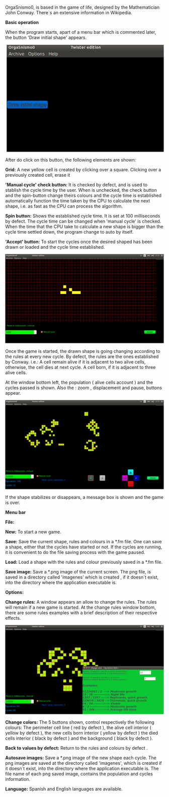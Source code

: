 
OrgaSnismo0, is based in the game of life, designed by the Mathematician John Conway. There´s an extensive information in Wikipedia.

**Basic operation**

When the program starts, apart of a menu bar which is commented later, the button 'Draw initial shape' appears.

![image-1](https://github.com/Xadnem53/OrgaSnismo0/blob/master/Images/Initial.png)


After do click on this button, the following elements are shown:

**Grid:** A new yellow cell is created by clicking over a square. Clicking over a 	previously created cell, erase it

**'Manual cycle' check button:** It is checked by defect, and is used to stablish  the cycle time by the user.
                                                When is unchecked, the check button and the spin-button change theirs colours and the 			      cycle time is established automatically function the time taken by the CPU to calculate 			      the next shape, i.e. as fast as the CPU can process the algorithm.

**Spin button:**  Shows the established cycle time. It is set at 100 milliseconds by defect.
                      The cycle time can be changed when 'manual cycle' is checked.
                      When the time that the CPU take to calculate a new shape is bigger than the cycle time settled down, the 	        program change to auto by itself.

**'Accept' button:** To start the cycles once the desired shaped has been drawn or loaded and the cycle time established.

![image-2](https://github.com/Xadnem53/OrgaSnismo0/blob/master/Images/drawshape.png)


Once the game is started, the drawn shape is going changing according to the rules at every new cycle.
By defect, the rules are the ones established by Conway. i.e.:
A cell remain alive if it is adjacent to two alive cells, otherwise, the cell dies at next cycle.
A cell born, if it is adjacent to three alive cells.

At the window bottom left, the population ( alive cells account ) and the cycles passed is shown.
Also the : zoom , displacement and pause, buttons appear.

![image-3](https://github.com/Xadnem53/OrgaSnismo0/blob/master/Images/running.png)

If the shape stabilizes or disappears, a message box is shown and the game is over.




**Menu bar**

**File:**

**New:** To start a new game.

**Save:** Save the current shape, rules and colours in a *.fm file. One can save a 	shape, either that the cycles have started
          or not. If the cycles are running, it is convenient to do the file saving process with the game paused.

**Load:** Load a shape with the rules and colour previously saved in a *.fm file.

**Save image:** Save a *.png image of the current screen. The png file, is saved in	a directory called 'imagenes' which is 	       created , if it doesn´t exist, into the directory where the application executable is.

**Options:**							

**Change rules:** A window appears an allow to change the rules. The rules will remain if a new game is started.
	          At the change rules window bottom, there are some rules examples with a brief description of their 		          respective effects.

![image-4](https://github.com/Xadnem53/OrgaSnismo0/blob/master/Images/changerules.png)
















**Change colors:** The 5 buttons shown, control respectively the following colours:
		   The perimeter cell line ( red by defect ),
		   the alive cell interior ( yellow by defect ),
		   the new cells born interior ( yellow by defect ) 
		   the died cells interior ( black by defect ) and 
		   the background ( black by defect ).



**Back to values by defect:** Return to the rules and colours by defect .

**Autosave images:** Save a *.png image of the new shape each cycle.
		  The png images are saved at the directory called 'imagenes', which is created if it doesn´t exist, into 		  the directory where the application executable is.
                 	  The file name of each png saved image, contains the population and cycles information.

**Language:** Spanish and English languages are available.




